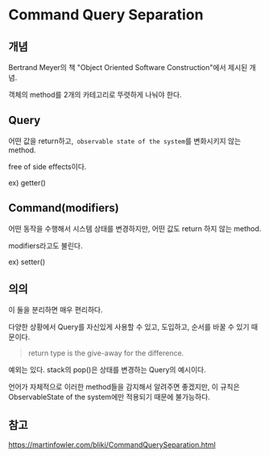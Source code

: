 # Command Query Separation

## 개념 
Bertrand Meyer의 책 "Object Oriented Software Construction"에서 제시된 개념.

객체의 method를 2개의 카테고리로 뚜렷하게 나눠야 한다.

## Query
어떤 값을 return하고,` observable state of the system`를 변화시키지 않는 method.

free of side effects이다. 

ex) getter()

## Command(modifiers)
어떤 동작을 수행해서 시스템 상태를 변경하지만, 어떤 값도 return 하지 않는 method.

modifiers라고도 불린다.

ex) setter()

## 의의
이 둘을 분리하면 매우 편리하다.

다양한 상황에서 Query를 자신있게 사용할 수 있고, 도입하고, 순서를 바꿀 수 있기 때문이다.

> return type is the give-away for the difference.

예외는 있다. stack의 pop()은 상태를 변경하는 Query의 예시이다.

언어가 자체적으로 이러한 method들을 감지해서 알려주면 좋겠지만, 이 규칙은 ObservableState of the system에만 적용되기 때문에 불가능하다.

## 참고
https://martinfowler.com/bliki/CommandQuerySeparation.html



